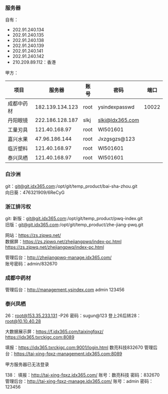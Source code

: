 ### 服务器
自有：
* 202.91.240.134
* 202.91.240.135
* 202.91.240.138
* 202.91.240.139
* 202.91.240.141
* 202.91.240.142
* 210.209.89.112：香港

甲方：  

|  项目   |  服务器  |  账号  |   密码 | 端口|
|  ----   | ----  |  ----    | ----  |  ----  |
|  成都中药材   | 182.139.134.123  |  root    |  ysindexpasswd   |     10022   |
|  丹阳眼镜   | 222.186.128.187  |  slkj    |  slkj@Idx365.com   |        |
|  工量刃具   | 121.40.168.97  |  root    |  Wl501601  |        |
|  嘉兴水果   | 47.96.186.144  |  root    |  Jxzgsgzs@123  |        |
|  临沂塑料   | 121.40.168.97  |  root    |  Wl501601  |        |
|  泰兴凤栖   | 121.40.168.97  |  root    |  Wl501601  |        |



### 白沙洲
git：git@git.idx365.com:/opt/git/temp_product/bai-sha-zhou.git  
向日葵：476321909/6ReCyG



### 浙江排污权
git:
新版：git@git.idx365.com:/opt/git/temp_product/pwq-index.git  
旧版：git@git.idx365.com:/opt/git/temp_product/zhe-jiang-pwq.git

网站：https://zs.zjpwq.net/  
数据屏：https://zs.zjpwq.net/zhejiangpwq/index-pc.html  https://zs.zjpwq.net/zhejiangpwq/index-pc.html

管理后台：http://zhejiangpwq-manage.idx365.com/  
账号密码：admin/832670


### 成都中药材
管理后台：http://management.ysindex.com  admin 123456 


### 泰兴凤栖
26：root@153.35.233.131  -P26
密码：sugun@123
登上26后转28：root@10.10.40.28

大数据展示屏：https://f.idx365.com/taixingfqxz/
https://idx365.txrckjgc.com:8089 

填报：https://idx365.txrckjgc.com:9001/login.html
数亮科技832670
管理后台：https://tai-xing-fqxz-management.idx365.com:8089

甲方服务器已无法登录

138：
填报：http://tai-xing-fqxz.idx365.com/  账号：数亮科技 密码：832670
管理后台：http://tai-xing-fqxz-manage.idx365.com/ 
账号：admin  密码：123456 
